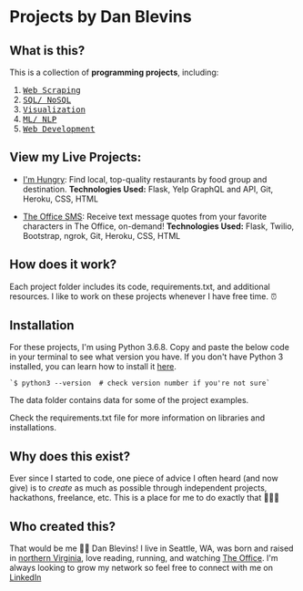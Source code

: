 # Projects by Dan Blevins

## **What** is this?
This is a collection of **programming projects**, including:
1. <kbd>[Web Scraping](https://github.com/danblevins/github_projects/tree/master/WebScraping)</kbd>
2. <kbd>[SQL/ NoSQL](https://github.com/danblevins/github_projects/tree/master/SQL_NoSQL)</kbd>
3. <kbd>[Visualization](https://github.com/danblevins/github_projects/tree/master/Visualization)</kbd>
4. <kbd>[ML/ NLP](https://github.com/danblevins/github_projects/tree/master/ML_NLP)</kbd>
5. <kbd>[Web Development](https://github.com/danblevins/github_projects/tree/master/WebDevelopment)</kbd>

## View my Live Projects:
- [I'm Hungry](https://imhungry-danblevins.herokuapp.com/): Find local, top-quality restaurants by food group and destination.
**Technologies Used:** Flask, Yelp GraphQL and API, Git, Heroku, CSS, HTML
    
- [The Office SMS](https://theoffice-web.herokuapp.com/): Receive text message quotes from your favorite characters in The Office, on-demand!
**Technologies Used:** Flask, Twilio, Bootstrap, ngrok, Git, Heroku, CSS, HTML

## **How** does it work?
Each project folder includes its code, requirements.txt, and additional resources. I like to work on these projects whenever I have free time. ⏰

## Installation
For these projects, I'm using Python 3.6.8. Copy and paste the below code in your terminal to see what version you have. If you don't have Python 3 installed, you can learn how to install it [here](https://realpython.com/installing-python).

    `$ python3 --version  # check version number if you're not sure`

The data folder contains data for some of the project examples.

Check the requirements.txt file for more information on libraries and installations.

## **Why** does this exist?
Ever since I started to code, one piece of advice I often heard (and now give) is to *create* as much as possible through independent projects, hackathons, freelance, etc. This is a place for me to do exactly that 👨🏼‍💻 

## **Who** created this?
That would be me 👋🏼 Dan Blevins! I live in Seattle, WA, was born and raised in [northern Virginia](https://en.wikipedia.org/wiki/Northern_Virginia), love reading, running, and watching [The Office](https://en.wikipedia.org/wiki/The_Office_(American_TV_series)). I'm always looking to grow my network so feel free to connect with me on [LinkedIn](https://linkedin.com/in/dan-blevins)
